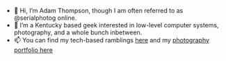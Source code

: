 - 👋 Hi, I’m Adam Thompson, though I am often referred to as @serialphotog online. 
- 👀 I’m a Kentucky based geek interested in low-level computer systems, photography, and a whole bunch inbetween.
- 📫 You can find my tech-based ramblings [here](https://hackeradam.com) and my [photography portfolio here](https://serialphotog.com)
